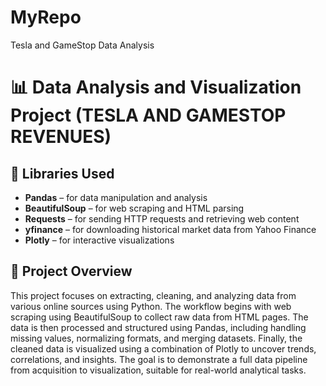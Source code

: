 # MyRepo
Tesla and GameStop Data Analysis
<body>

  <h1>📊 Data Analysis and Visualization Project (TESLA AND GAMESTOP REVENUES)</h1>

  <h2>🧰 Libraries Used</h2>
  <ul>
    <li><strong>Pandas</strong> – for data manipulation and analysis</li>
    <li><strong>BeautifulSoup</strong> – for web scraping and HTML parsing</li>
    <li><strong>Requests</strong> – for sending HTTP requests and retrieving web content</li>
    <li><strong>yfinance</strong> – for downloading historical market data from Yahoo Finance</li>
    <li><strong>Plotly</strong> – for interactive visualizations</li>
  </ul>

  <h2>📌 Project Overview</h2>
  <p>
    This project focuses on extracting, cleaning, and analyzing data from various online sources using Python. 
    The workflow begins with web scraping using BeautifulSoup to collect raw data from HTML pages. 
    The data is then processed and structured using Pandas, including handling missing values, normalizing formats, and merging datasets.
    Finally, the cleaned data is visualized using a combination of  Plotly to uncover trends, correlations, and insights.
    The goal is to demonstrate a full data pipeline from acquisition to visualization, suitable for real-world analytical tasks.
  </p>

</body>
</html>
